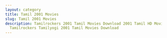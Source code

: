 ```yaml
---
layout: category
title: Tamil 2001 Movies
slug: Tamil 2001 Movies
description: Tamilrockers 2001 Tamil Movies Download 2001 Tamil HD Movies in
  Tamilrockers Tamilyogi 2001 Tamil Movies Download
---
```

